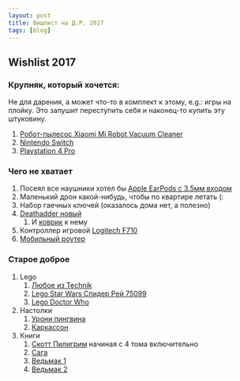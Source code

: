```yaml
---
layout: post
title: Вишлист на Д.Р. 2017
tags: [blog]
---
```


## Wishlist 2017

### Крупняк, который хочется:

Не для дарения, а может что-то в комплект к этому, e.g.: игры на плойку. Это запушит переступить себя и наконец-то купить эту штуковину.
1. [Робот-пылесос Xiaomi Mi Robot Vacuum Cleaner](http://www.foxpox.ru/shop/UID_1424.html)
2. [Nintendo Switch](https://mir.nintendo.ru/categories/switch)
3. [Playstation 4 Pro](http://www.mvideo.ru/products/igrovaya-konsol-playstation-4-pro-1tb-cuh-7008b-40065249)

### Чего не хватает

1. Посеял все наушники хотел бы [Apple EarPods с 3.5мм входом](https://www.apple.com/ru/shop/product/MNHF2ZM/A/earpods-%D1%81-%D1%80%D0%B0%D0%B7%D1%8A%D1%91%D0%BC%D0%BE%D0%BC-35-%D0%BC%D0%BC)
2. Маленький дрон какой-нибудь, чтобы по квартире летать (:
3. Набор гаечных ключей (оказалось дома нет, а полезно)
4. [Deathadder новый](https://www.razerzone.ru/product/mouses/deathadder-3500)
    1. И [коврик](https://www.razerzone.ru/product/mousepads/) к нему
5. Контроллер игровой [Logitech F710](http://gaming.logitech.com/ru-ru/product/f710-wireless-gamepad)
6. [Мобильный роутер](https://market.yandex.ru/product/13067065?show-uid=050641276356821320016002&nid=55410&track=product_card_analog)

### Старое доброе
1. Lego
    1. [Любое из Technik](https://www.toy.ru/catalog/tekhnik/)
    2. [Lego Star Wars Спидер Рей 75099](https://www.toy.ru/catalog/zvezdnye_voyny/lego_star_wars_75099_lego_zvezdnye_voyny_nabor_epizod_vii_probuzhdenie_sily_1/)
    3. [Lego Doctor Who](https://shop.lego.com/en-GB/Doctor-Who-21304)
2. Настолки
    1. [Урони пингвина](http://www.mosigra.ru/Face/Show/lovushka_dlya_pingvina/)
    2. [Каркассон](https://hobbyworld.ru/karkasson-korolevskij-podarok)
3. Книги
    1. [Скотт Пилигрим](http://www.chookandgeek.ru/search?q=%D0%A1%D0%9A%D0%9E%D0%A2%D0%A2+%D0%9F%D0%98%D0%9B%D0%98%D0%93%D0%A0%D0%98%D0%9C) начиная с 4 тома включительно
    2. [Сага](http://www.chookandgeek.ru/product/saga-tom-1-2)
    3. [Ведьмак 1](http://www.chookandgeek.ru/product/vedmak-dom-vitrazhey)
    4. [Ведьмак 2](http://www.chookandgeek.ru/product/vedmak-lisi-deti)